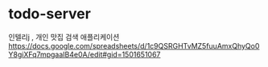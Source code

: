 # todo-server
인텔리j , 개인 맛집 검색 애플리케이션
https://docs.google.com/spreadsheets/d/1c9QSRGHTvMZ5fuuAmxQhyQo0Y8giXFq7mpgaaIB4e0A/edit#gid=1501651067

